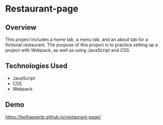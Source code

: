 # Restaurant-page

## Overview

This project includes a home tab, a menu tab, and an about tab for a fictional restaurant. The purpose of this project is to practice setting up a project with Webpack, as well as using JavaScript and CSS.

## Technologies Used

- JavaScript
- CSS
- Webpack

## Demo
https://belhassenb.github.io/restaurant-page/